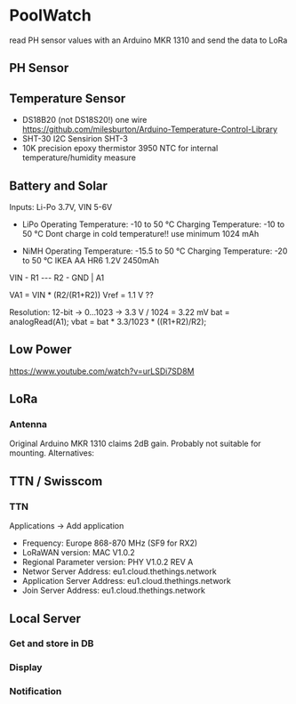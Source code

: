 # PoolWatch
read PH sensor values with an Arduino MKR 1310 and send the data to LoRa

## PH Sensor

## Temperature Sensor
- DS18B20 (not DS18S20!) one wire https://github.com/milesburton/Arduino-Temperature-Control-Library
- SHT-30 I2C Sensirion SHT-3
- 10K precision epoxy thermistor 3950 NTC for internal temperature/humidity measure

## Battery and Solar
Inputs: 
Li-Po 3.7V, VIN 5-6V
- LiPo
  Operating Temperature: -10 to 50 °C
  Charging Temperature: -10 to 50 °C
  Dont charge in cold temperature!!
  use minimum 1024 mAh
  
- NiMH
  Operating Temperature: -15.5 to 50 °C
  Charging Temperature: -20 to 50 °C
  IKEA AA HR6 1.2V 2450mAh

VIN - R1 --- R2 - GND
          |
	  A1

VA1 = VIN * (R2/(R1+R2))
Vref = 1.1 V  ??

Resolution: 12-bit -> 0...1023 -> 3.3 V / 1024 = 3.22 mV
bat = analogRead(A1);
vbat = bat * 3.3/1023 * ((R1+R2)/R2); 

## Low Power
https://www.youtube.com/watch?v=urLSDi7SD8M

## LoRa
### Antenna
Original Arduino MKR 1310 claims 2dB gain. Probably not suitable for mounting.
Alternatives:


## TTN / Swisscom
### TTN
Applications -> Add application
- Frequency: Europe 868-870 MHz (SF9 for RX2)
- LoRaWAN version: MAC V1.0.2
- Regional Parameter version: PHY V1.0.2 REV A
- Networ Server Address: eu1.cloud.thethings.network
- Application Server Address: eu1.cloud.thethings.network
- Join Server Address: eu1.cloud.thethings.network

## Local Server
### Get and store in DB
### Display 
### Notification



